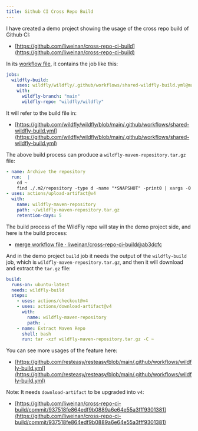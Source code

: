 ```yaml
---
title: Github CI Cross Repo Build
---
```


I have created a demo project showing the usage of the cross repo build of Github CI:

- [https://github.com/liweinan/cross-repo-ci-build](https://github.com/liweinan/cross-repo-ci-build)

In its [workflow file](https://github.com/liweinan/cross-repo-ci-build/blob/main/.github/workflows/maven.yml), it contains the job like this:

```yaml
jobs:
  wildfly-build:
    uses: wildfly/wildfly/.github/workflows/shared-wildfly-build.yml@main
    with:
      wildfly-branch: "main"
      wildfly-repo: "wildfly/wildfly"
```

It will refer to the build file in:

- [https://github.com/wildfly/wildfly/blob/main/.github/workflows/shared-wildfly-build.yml](https://github.com/wildfly/wildfly/blob/main/.github/workflows/shared-wildfly-build.yml)

The above build process can produce a `wildfly-maven-repository.tar.gz` file:

```yaml
- name: Archive the repository
  run:  |
    cd ~
    find ./.m2/repository -type d -name "*SNAPSHOT" -print0 | xargs -0 tar -czf ~/wildfly-maven-repository.tar.gz
- uses: actions/upload-artifact@v4
  with:
    name: wildfly-maven-repository
    path: ~/wildfly-maven-repository.tar.gz
    retention-days: 5
```

The build process of the WildFly repo will stay in the demo project side, and here is the build process:

- [merge workflow file · liweinan/cross-repo-ci-build@ab3dcfc](https://github.com/liweinan/cross-repo-ci-build/actions/runs/7349453968/job/20009407868)

And in the demo project `build` job it needs the output of the `wildfly-build` job, which is `wildfly-maven-repository.tar.gz`, and then it will download and extract the `tar.gz` file:  

```yaml
build:
  runs-on: ubuntu-latest
  needs: wildfly-build
  steps:
    - uses: actions/checkout@v4
    - uses: actions/download-artifact@v4
      with:
        name: wildfly-maven-repository
        path: .
    - name: Extract Maven Repo
      shell: bash
      run: tar -xzf wildfly-maven-repository.tar.gz -C ~
```

You can see more usages of the feature here:

- [https://github.com/resteasy/resteasy/blob/main/.github/workflows/wildfly-build.yml](https://github.com/resteasy/resteasy/blob/main/.github/workflows/wildfly-build.yml)

Note: It needs `download-artifact` to be upgraded into `v4`:

- [https://github.com/liweinan/cross-repo-ci-build/commit/937518fe864edf9b0889a6e64e55a3fff9301381](https://github.com/liweinan/cross-repo-ci-build/commit/937518fe864edf9b0889a6e64e55a3fff9301381)



